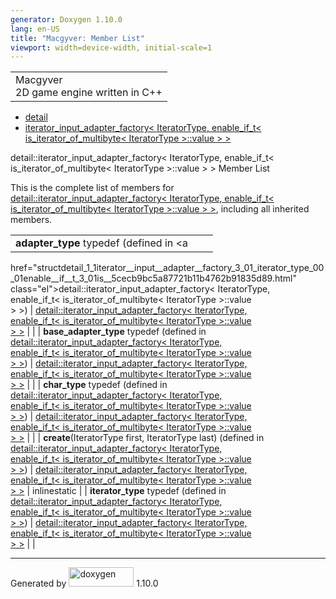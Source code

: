 ```yaml
---
generator: Doxygen 1.10.0
lang: en-US
title: "Macgyver: Member List"
viewport: width=device-width, initial-scale=1
---
```


<div id="top">

<div id="titlearea">

<table data-cellspacing="0" data-cellpadding="0">
<colgroup>
<col style="width: 100%" />
</colgroup>
<tbody>
<tr id="projectrow" class="odd">
<td id="projectalign"><div id="projectname">
Macgyver
</div>
<div id="projectbrief">
2D game engine written in C++
</div></td>
</tr>
</tbody>
</table>

</div>

<div id="main-nav">

</div>

<div id="nav-path" class="navpath">

- <a href="namespacedetail.html" class="el">detail</a>
- <a
  href="structdetail_1_1iterator__input__adapter__factory_3_01_iterator_type_00_01enable__if__t_3_01is__5cecb9bc5a87721b11b4762b91835d89.html"
  class="el">iterator_input_adapter_factory&lt; IteratorType,
  enable_if_t&lt; is_iterator_of_multibyte&lt; IteratorType &gt;::value
  &gt; &gt;</a>

</div>

</div>

<div class="header">

<div class="headertitle">

<div class="title">

detail::iterator_input_adapter_factory\< IteratorType, enable_if_t\<
is_iterator_of_multibyte\< IteratorType \>::value \> \> Member List

</div>

</div>

</div>

<div class="contents">

This is the complete list of members for <a
href="structdetail_1_1iterator__input__adapter__factory_3_01_iterator_type_00_01enable__if__t_3_01is__5cecb9bc5a87721b11b4762b91835d89.html"
class="el">detail::iterator_input_adapter_factory&lt; IteratorType,
enable_if_t&lt; is_iterator_of_multibyte&lt; IteratorType &gt;::value
&gt; &gt;</a>, including all inherited members.

|                                                                                                                                              |                                                                                                                                              |                                                                      |
|----------------------------------------------------------------------------------------------------------------------------------------------|----------------------------------------------------------------------------------------------------------------------------------------------|----------------------------------------------------------------------|
| **adapter_type** typedef (defined in <a                                                                                                      
 href="structdetail_1_1iterator__input__adapter__factory_3_01_iterator_type_00_01enable__if__t_3_01is__5cecb9bc5a87721b11b4762b91835d89.html"  
 class="el">detail::iterator_input_adapter_factory&lt; IteratorType,                                                                           
 enable_if_t&lt; is_iterator_of_multibyte&lt; IteratorType &gt;::value                                                                         
 &gt; &gt;</a>)                                                                                                                                | <a                                                                                                                                           
                                                                                                                                                href="structdetail_1_1iterator__input__adapter__factory_3_01_iterator_type_00_01enable__if__t_3_01is__5cecb9bc5a87721b11b4762b91835d89.html"  
                                                                                                                                                class="el">detail::iterator_input_adapter_factory&lt; IteratorType,                                                                           
                                                                                                                                                enable_if_t&lt; is_iterator_of_multibyte&lt; IteratorType &gt;::value                                                                         
                                                                                                                                                &gt; &gt;</a>                                                                                                                                 |                                                                      |
| **base_adapter_type** typedef (defined in <a                                                                                                 
 href="structdetail_1_1iterator__input__adapter__factory_3_01_iterator_type_00_01enable__if__t_3_01is__5cecb9bc5a87721b11b4762b91835d89.html"  
 class="el">detail::iterator_input_adapter_factory&lt; IteratorType,                                                                           
 enable_if_t&lt; is_iterator_of_multibyte&lt; IteratorType &gt;::value                                                                         
 &gt; &gt;</a>)                                                                                                                                | <a                                                                                                                                           
                                                                                                                                                href="structdetail_1_1iterator__input__adapter__factory_3_01_iterator_type_00_01enable__if__t_3_01is__5cecb9bc5a87721b11b4762b91835d89.html"  
                                                                                                                                                class="el">detail::iterator_input_adapter_factory&lt; IteratorType,                                                                           
                                                                                                                                                enable_if_t&lt; is_iterator_of_multibyte&lt; IteratorType &gt;::value                                                                         
                                                                                                                                                &gt; &gt;</a>                                                                                                                                 |                                                                      |
| **char_type** typedef (defined in <a                                                                                                         
 href="structdetail_1_1iterator__input__adapter__factory_3_01_iterator_type_00_01enable__if__t_3_01is__5cecb9bc5a87721b11b4762b91835d89.html"  
 class="el">detail::iterator_input_adapter_factory&lt; IteratorType,                                                                           
 enable_if_t&lt; is_iterator_of_multibyte&lt; IteratorType &gt;::value                                                                         
 &gt; &gt;</a>)                                                                                                                                | <a                                                                                                                                           
                                                                                                                                                href="structdetail_1_1iterator__input__adapter__factory_3_01_iterator_type_00_01enable__if__t_3_01is__5cecb9bc5a87721b11b4762b91835d89.html"  
                                                                                                                                                class="el">detail::iterator_input_adapter_factory&lt; IteratorType,                                                                           
                                                                                                                                                enable_if_t&lt; is_iterator_of_multibyte&lt; IteratorType &gt;::value                                                                         
                                                                                                                                                &gt; &gt;</a>                                                                                                                                 |                                                                      |
| **create**(IteratorType first, IteratorType last) (defined in <a                                                                             
 href="structdetail_1_1iterator__input__adapter__factory_3_01_iterator_type_00_01enable__if__t_3_01is__5cecb9bc5a87721b11b4762b91835d89.html"  
 class="el">detail::iterator_input_adapter_factory&lt; IteratorType,                                                                           
 enable_if_t&lt; is_iterator_of_multibyte&lt; IteratorType &gt;::value                                                                         
 &gt; &gt;</a>)                                                                                                                                | <a                                                                                                                                           
                                                                                                                                                href="structdetail_1_1iterator__input__adapter__factory_3_01_iterator_type_00_01enable__if__t_3_01is__5cecb9bc5a87721b11b4762b91835d89.html"  
                                                                                                                                                class="el">detail::iterator_input_adapter_factory&lt; IteratorType,                                                                           
                                                                                                                                                enable_if_t&lt; is_iterator_of_multibyte&lt; IteratorType &gt;::value                                                                         
                                                                                                                                                &gt; &gt;</a>                                                                                                                                 | <span class="mlabel">inline</span><span class="mlabel">static</span> |
| **iterator_type** typedef (defined in <a                                                                                                     
 href="structdetail_1_1iterator__input__adapter__factory_3_01_iterator_type_00_01enable__if__t_3_01is__5cecb9bc5a87721b11b4762b91835d89.html"  
 class="el">detail::iterator_input_adapter_factory&lt; IteratorType,                                                                           
 enable_if_t&lt; is_iterator_of_multibyte&lt; IteratorType &gt;::value                                                                         
 &gt; &gt;</a>)                                                                                                                                | <a                                                                                                                                           
                                                                                                                                                href="structdetail_1_1iterator__input__adapter__factory_3_01_iterator_type_00_01enable__if__t_3_01is__5cecb9bc5a87721b11b4762b91835d89.html"  
                                                                                                                                                class="el">detail::iterator_input_adapter_factory&lt; IteratorType,                                                                           
                                                                                                                                                enable_if_t&lt; is_iterator_of_multibyte&lt; IteratorType &gt;::value                                                                         
                                                                                                                                                &gt; &gt;</a>                                                                                                                                 |                                                                      |

</div>

------------------------------------------------------------------------

<span class="small">Generated
by [<img src="doxygen.svg" class="footer" width="104" height="31"
alt="doxygen" />](https://www.doxygen.org/index.html) 1.10.0</span>
